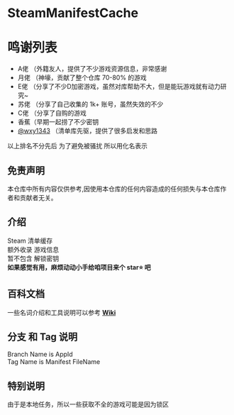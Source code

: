 # SteamManifestCache
# 鸣谢列表
+ A佬 （外籍友人，提供了不少游戏资源信息，非常感谢
+ 月佬 （神壕，贡献了整个仓库 70-80% 的游戏
+ E佬  （分享了不少D加密游戏，虽然对库帮助不大，但是能玩游戏就有动力研究~
+ 苏佬 （分享了自己收集的 1k+ 账号，虽然失效的不少
+ C佬  （分享了自购的游戏
+ 香蕉（早期一起捞了不少密钥
+ [@wxy1343](https://github.com/wxy1343) （清单库先驱，提供了很多启发和思路
  
以上排名不分先后 为了避免被骚扰 所以用化名表示

## 免责声明
本仓库中所有内容仅供参考,因使用本仓库的任何内容造成的任何损失与本仓库作者和贡献者无关。

## 介绍
Steam 清单缓存  
额外收录 游戏信息  
暂不包含 解锁密钥  
**如果感觉有用，麻烦动动小手给咱项目来个 star⭐ 吧**

## 百科文档
一些名词介绍和工具说明可以参考 **[Wiki](https://github.com/pjy612/SteamManifestCache/wiki)**  

## 分支 和 Tag 说明
Branch Name is AppId  
Tag Name is Manifest FileName  

## 特别说明
由于是本地任务，所以一些获取不全的游戏可能是因为锁区
